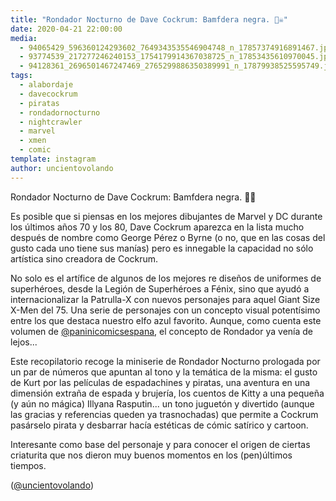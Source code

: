 ```yaml
---
title: "Rondador Nocturno de Dave Cockrum: Bamfdera negra. 🏴‍☠️"
date: 2020-04-21 22:00:00
media: 
  - 94065429_596360124293602_7649343535546904748_n_17857374916891467.jpg
  - 93774539_217277246240153_1754179914367038725_n_17853435610970045.jpg
  - 94128361_2696501467247469_2765299886350389991_n_17879938525595749.jpg
tags: 
  - alabordaje
  - davecockrum
  - piratas
  - rondadornocturno
  - nightcrawler
  - marvel
  - xmen
  - comic
template: instagram
author: uncientovolando
---
```


Rondador Nocturno de Dave Cockrum: Bamfdera negra. 🏴‍☠️

Es posible que si piensas en los mejores dibujantes de Marvel y DC durante los últimos años 70 y los 80, Dave Cockrum aparezca en la lista mucho después de nombre como George Pérez o Byrne (o no, que en las cosas del gusto cada uno tiene sus manías) pero es innegable la capacidad no sólo artística sino creadora de Cockrum.

No solo es el artífice de algunos de los mejores re diseños de uniformes de superhéroes, desde la Legión de Superhéroes a Fénix, sino que ayudó a internacionalizar la Patrulla-X con nuevos personajes para aquel Giant Size X-Men del 75. Una serie de personajes con un concepto visual potentísimo entre los que destaca nuestro elfo azul favorito. Aunque, como cuenta este volumen de [@paninicomicsespana](https://instagram.com/paninicomicsespana), el concepto de Rondador ya venía de lejos...

Este recopilatorio recoge la miniserie de Rondador Nocturno prologada por un par de números que apuntan al tono y la temática de la misma: el gusto de Kurt por las películas de espadachines y piratas, una aventura en una dimensión extraña de espada y brujería, los cuentos de Kitty a una pequeña (y aún no mágica) Illyana Rasputin... un tono juguetón y divertido (aunque las gracias y referencias queden ya trasnochadas) que permite a Cockrum pasárselo pirata y desbarrar hacía estéticas de cómic satírico y cartoon.

Interesante como base del personaje y para conocer el origen de ciertas criaturita que nos dieron muy buenos momentos en los (pen)últimos tiempos.

([@uncientovolando](https://instagram.com/uncientovolando))
